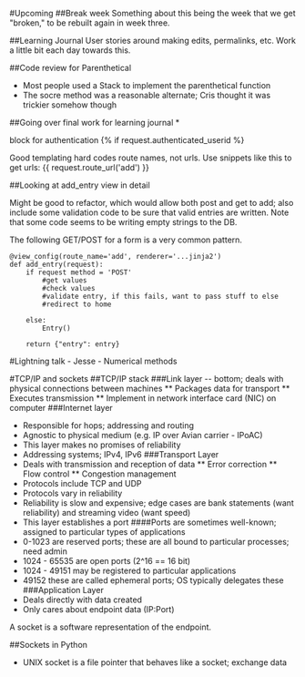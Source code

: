#Upcoming
##Break week
Something about this being the week that we get "broken," to be rebuilt
again in week three.

##Learning Journal
User stories around making edits, permalinks, etc.
Work a little bit each day towards this.

##Code review for Parenthetical
* Most people used a Stack to implement the parenthetical function
* The socre method was a reasonable alternate; Cris thought it was trickier
somehow though

##Going over final work for learning journal
* 

block for authentication
{% if request.authenticated_userid %}

Good templating hard codes route names, not urls. Use snippets like this
to get urls:
{{ request.route_url('add') }}


##Looking at add_entry view in detail

Might be good to refactor, which would allow both post and get to add; also
include some validation code to be sure that valid entries are written. Note
that some code seems to be writing empty strings to the DB.

The following GET/POST for a form is a very common pattern.
```
@view_config(route_name='add', renderer='...jinja2')
def add_entry(request):
    if request method = 'POST'
        #get values
        #check values
        #validate entry, if this fails, want to pass stuff to else
        #redirect to home

    else: 
        Entry()

    return {"entry": entry}

```

#Lightning talk - Jesse - Numerical methods

#TCP/IP and sockets
##TCP/IP stack
###Link layer -- bottom; deals with physical connections between machines
** Packages data for transport
** Executes transmission
** Implement in network interface card (NIC) on computer
###Internet layer
* Responsible for hops; addressing and routing
* Agnostic to physical medium (e.g. IP over Avian carrier - IPoAC)
* This layer makes no promises of reliability
* Addressing systems; IPv4, IPv6
###Transport Layer
* Deals with transmission and reception of data
** Error correction
** Flow control
** Congestion management
* Protocols include TCP and UDP
* Protocols vary in reliability
* Reliability is slow and expensive; edge cases are bank statements (want reliability)
and streaming video (want speed)
* This layer establishes a port
####Ports are sometimes well-known; assigned to particular types of applications
* 0-1023 are reserved ports; these are all bound to particular processes; need admin
* 1024 - 65535 are open ports (2^16 == 16 bit)
* 1024 - 49151 may be registered to particular applications
* 49152 these are called ephemeral ports; OS typically delegates these 
###Application Layer
* Deals directly with data created
* Only cares about endpoint data (IP:Port)

A socket is a software representation of the endpoint.


##Sockets in Python
* UNIX socket is a file pointer that behaves like a socket; exchange data




